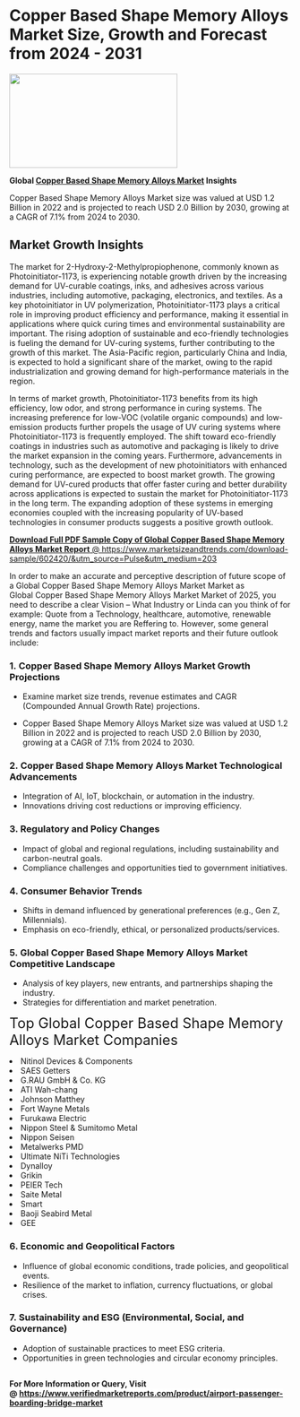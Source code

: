 <H1>Copper Based Shape Memory Alloys Market Size, Growth and Forecast from 2024 - 2031</H1><img class="aligncenter size-medium wp-image-584254" src="https://thirdeyenews.in/wp-content/uploads/2024/09/Global-Market-Research-300x168.jpeg" alt="" width="300" height="168" /><p><strong>Global&nbsp;<a href="https://www.marketsizeandtrends.com/download-sample/602420/&amp;utm_source=Pulse&amp;utm_medium=203">Copper Based Shape Memory Alloys Market</a> Insights</strong></p><p>Copper Based Shape Memory Alloys Market size was valued at USD 1.2 Billion in 2022 and is projected to reach USD 2.0 Billion by 2030, growing at a CAGR of 7.1% from 2024 to 2030.</p><p><h2>Market Growth Insights</h2> <p>The market for 2-Hydroxy-2-Methylpropiophenone, commonly known as Photoinitiator-1173, is experiencing notable growth driven by the increasing demand for UV-curable coatings, inks, and adhesives across various industries, including automotive, packaging, electronics, and textiles. As a key photoinitiator in UV polymerization, Photoinitiator-1173 plays a critical role in improving product efficiency and performance, making it essential in applications where quick curing times and environmental sustainability are important. The rising adoption of sustainable and eco-friendly technologies is fueling the demand for UV-curing systems, further contributing to the growth of this market. The Asia-Pacific region, particularly China and India, is expected to hold a significant share of the market, owing to the rapid industrialization and growing demand for high-performance materials in the region.</p> <p><a href="#"></a></p> <p>In terms of market growth, Photoinitiator-1173 benefits from its high efficiency, low odor, and strong performance in curing systems. The increasing preference for low-VOC (volatile organic compounds) and low-emission products further propels the usage of UV curing systems where Photoinitiator-1173 is frequently employed. The shift toward eco-friendly coatings in industries such as automotive and packaging is likely to drive the market expansion in the coming years. Furthermore, advancements in technology, such as the development of new photoinitiators with enhanced curing performance, are expected to boost market growth. The growing demand for UV-cured products that offer faster curing and better durability across applications is expected to sustain the market for Photoinitiator-1173 in the long term. The expanding adoption of these systems in emerging economies coupled with the increasing popularity of UV-based technologies in consumer products suggests a positive growth outlook.</p> <p><a href="#"></p><p><span class=""><strong>Download Full PDF Sample Copy of Global Copper Based Shape Memory Alloys Market Report</strong> @ <a href="https://www.marketsizeandtrends.com/download-sample/602420/&amp;utm_source=Pulse&amp;utm_medium=203" target="_blank">https://www.marketsizeandtrends.com/download-sample/602420/&amp;utm_source=Pulse&amp;utm_medium=203</a></span></p><p>In order to make an accurate and perceptive description of future scope of a Global&nbsp;Copper Based Shape Memory Alloys Market Market as Global&nbsp;Copper Based Shape Memory Alloys Market Market of 2025, you need to describe a clear Vision &ndash; What Industry or Linda can you think of for example: Quote from a Technology, healthcare, automotive, renewable energy, name the market you are Reffering to. However, some general trends and factors usually impact market reports and their future outlook include:</p><h3>1.&nbsp;<strong>Copper Based Shape Memory Alloys Market Growth Projections</strong></h3><ul><li>Examine market size trends, revenue estimates and CAGR (Compounded Annual Growth Rate) projections.</li><li><p>Copper Based Shape Memory Alloys Market size was valued at USD 1.2 Billion in 2022 and is projected to reach USD 2.0 Billion by 2030, growing at a CAGR of 7.1% from 2024 to 2030.</p></li></ul><h3>2.&nbsp;<strong>Copper Based Shape Memory Alloys Market Technological Advancements</strong></h3><ul><li>Integration of AI, IoT, blockchain, or automation in the industry.</li><li>Innovations driving cost reductions or improving efficiency.</li></ul><h3>3.&nbsp;<strong>Regulatory and Policy Changes</strong></h3><ul><li>Impact of global and regional regulations, including sustainability and carbon-neutral goals.</li><li>Compliance challenges and opportunities tied to government initiatives.</li></ul><h3>4.&nbsp;<strong>Consumer Behavior Trends</strong></h3><ul><li>Shifts in demand influenced by generational preferences (e.g., Gen Z, Millennials).</li><li>Emphasis on eco-friendly, ethical, or personalized products/services.</li></ul><h3>5.&nbsp;<strong>Global Copper Based Shape Memory Alloys Market Competitive Landscape</strong></h3><ul><li>Analysis of key players, new entrants, and partnerships shaping the industry.</li><li>Strategies for differentiation and market penetration.</li></ul><p data-pm-slice="1 1 []"><span style="color: inherit; font-family: inherit; font-size: 25px;">Top Global Copper Based Shape Memory Alloys Market Companies</span></p><div class="" data-test-id=""><p><li>Nitinol Devices & Components</li><li> SAES Getters</li><li> G.RAU GmbH & Co. KG</li><li> ATI Wah-chang</li><li> Johnson Matthey</li><li> Fort Wayne Metals</li><li> Furukawa Electric</li><li> Nippon Steel & Sumitomo Metal</li><li> Nippon Seisen</li><li> Metalwerks PMD</li><li> Ultimate NiTi Technologies</li><li> Dynalloy</li><li> Grikin</li><li> PEIER Tech</li><li> Saite Metal</li><li> Smart</li><li> Baoji Seabird Metal</li><li> GEE</li></p></div><h3>6.&nbsp;<strong>Economic and Geopolitical Factors</strong></h3><ul><li>Influence of global economic conditions, trade policies, and geopolitical events.</li><li>Resilience of the market to inflation, currency fluctuations, or global crises.</li></ul><h3>7.&nbsp;<strong>Sustainability and ESG (Environmental, Social, and Governance)</strong></h3><ul><li>Adoption of sustainable practices to meet ESG criteria.</li><li>Opportunities in green technologies and circular economy principles.</li></ul><h2><strong style="font-size: 14px;">For More Information or Query, Visit @&nbsp;</strong><a style="background-color: #ffffff; font-size: 14px;" href="https://www.marketsizeandtrends.com/report/copper-based-shape-memory-alloys-market/" target="_blank">https://www.verifiedmarketreports.com/product/airport-passenger-boarding-bridge-market</a></h2>
